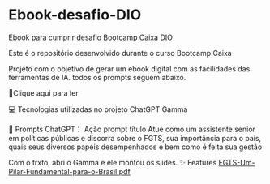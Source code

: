 # Ebook-desafio-DIO
Ebook para cumprir desafio Bootcamp Caixa DIO

Este é o repositório desenvolvido durante o curso Bootcamp Caixa

Projeto com o objetivo de gerar um ebook digital com as facilidades das ferramentas de IA. todos os prompts seguem abaixo.

📕Clique aqui para ler

💻 Tecnologias utilizadas no projeto
ChatGPT
Gamma

🧠 Prompts
ChatGPT：
Ação	prompt
título	Atue como um assistente senior em políticas públicas e discorra sobre o FGTS, sua importância para o país, quais seus diversos papéis desempenhados e bem como é feita sua gestão

Com o trxto, abri o Gamma e ele montou os slides.
✨ Features
[FGTS-Um-Pilar-Fundamental-para-o-Brasil.pdf](https://github.com/user-attachments/files/18552002/FGTS-Um-Pilar-Fundamental-para-o-Brasil.pdf)
